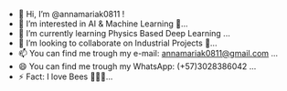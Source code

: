 - 👋 Hi, I’m @annamariak0811 !
- 👀 I’m interested in AI & Machine Learning 🚀...
- 🌱 I’m currently learning Physics Based Deep Learning ...
- 💞️ I’m looking to collaborate on Industrial Projects 🚀...
- 📫  You can find me trough my e-mail:   annamariak0811@gmail.com ...
- 😄 You can find me trough my WhatsApp:   (+57)3028386042 ...
- ⚡ Fact: I love Bees 🐝🧡🍯...

<!---
annamariak0811/annamariak0811 is a ✨ special ✨ repository because its `README.md` (this file) appears on your GitHub profile.
You can click the Preview link to take a look at your changes.
--->
